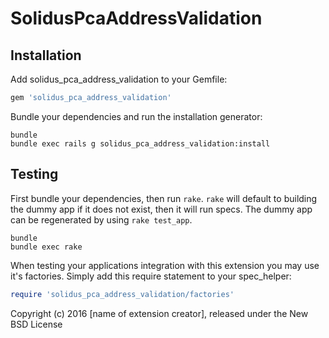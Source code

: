 SolidusPcaAddressValidation
=====================


Installation
------------

Add solidus_pca_address_validation to your Gemfile:

```ruby
gem 'solidus_pca_address_validation'
```

Bundle your dependencies and run the installation generator:

```shell
bundle
bundle exec rails g solidus_pca_address_validation:install
```

Testing
-------

First bundle your dependencies, then run `rake`. `rake` will default to building the dummy app if it does not exist, then it will run specs. The dummy app can be regenerated by using `rake test_app`.

```shell
bundle
bundle exec rake
```

When testing your applications integration with this extension you may use it's factories.
Simply add this require statement to your spec_helper:

```ruby
require 'solidus_pca_address_validation/factories'
```

Copyright (c) 2016 [name of extension creator], released under the New BSD License
